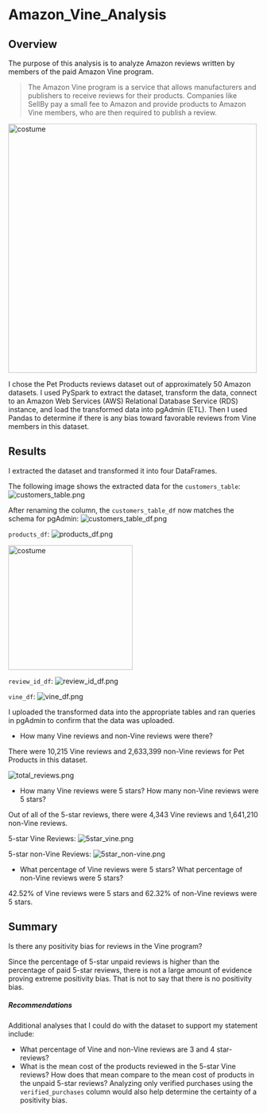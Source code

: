 # Amazon_Vine_Analysis

## Overview

The purpose of this analysis is to analyze Amazon reviews written by members of the paid Amazon Vine program. 

> The Amazon Vine program is a service that allows manufacturers and publishers to receive reviews for their products. Companies like SellBy pay a small fee to Amazon and provide products to Amazon Vine members, who are then required to publish a review.

<img src="https://github.com/stephperillo/Amazon_Vine_Analysis/blob/main/Resources/costume.jpg" alt="costume" width="500"/>

I chose the Pet Products reviews dataset out of approximately 50 Amazon datasets. I used PySpark to extract the dataset, transform the data, connect to an Amazon Web Services (AWS) Relational Database Service (RDS) instance, and load the transformed data into pgAdmin (ETL). Then I used Pandas to determine if there is any bias toward favorable reviews from Vine members in this dataset.

## Results

I extracted the dataset and transformed it into four DataFrames.

The following image shows the extracted data for the `customers_table`:
![customers_table.png](https://github.com/stephperillo/Amazon_Vine_Analysis/blob/main/Resources/customers_table.png)

After renaming the column, the `customers_table_df` now matches the schema for pgAdmin:
![customers_table_df.png](https://github.com/stephperillo/Amazon_Vine_Analysis/blob/main/Resources/customers_table_df.png)

`products_df`:
![products_df.png](https://github.com/stephperillo/Amazon_Vine_Analysis/blob/main/Resources/products_df.png)

<img src="https://github.com/stephperillo/Amazon_Vine_Analysis/blob/main/Resources/stroller.jpg" alt="costume" width="250"/>

`review_id_df`:
![review_id_df.png](https://github.com/stephperillo/Amazon_Vine_Analysis/blob/main/Resources/review_id_df.png)

`vine_df`:
![vine_df.png](https://github.com/stephperillo/Amazon_Vine_Analysis/blob/main/Resources/vine_df.png)

I uploaded the transformed data into the appropriate tables and ran queries in pgAdmin to confirm that the data was uploaded.

- How many Vine reviews and non-Vine reviews were there?

There were 10,215 Vine reviews and 2,633,399 non-Vine reviews for Pet Products in this dataset.

![total_reviews.png](https://github.com/stephperillo/Amazon_Vine_Analysis/blob/main/Resources/total_reviews.png)

- How many Vine reviews were 5 stars? How many non-Vine reviews were 5 stars?

Out of all of the 5-star reviews, there were 4,343 Vine reviews and 1,641,210 non-Vine reviews.

5-star Vine Reviews:
![5star_vine.png](https://github.com/stephperillo/Amazon_Vine_Analysis/blob/main/Resources/5star_vine.png)

5-star non-Vine Reviews:
![5star_non-vine.png](https://github.com/stephperillo/Amazon_Vine_Analysis/blob/main/Resources/5star_non_vine.png)

- What percentage of Vine reviews were 5 stars? What percentage of non-Vine reviews were 5 stars?

42.52% of Vine reviews were 5 stars and 62.32% of non-Vine reviews were 5 stars.

## Summary

Is there any positivity bias for reviews in the Vine program?

Since the percentage of 5-star unpaid reviews is higher than the percentage of paid 5-star reviews, there is not a large amount of evidence proving extreme positivity bias. That is not to say that there is no positivity bias. 

##### Recommendations

Additional analyses that I could do with the dataset to support my statement include:
- What percentage of Vine and non-Vine reviews are 3 and 4 star-reviews?
- What is the mean cost of the products reviewed in the 5-star Vine reviews? 
How does that mean compare to the mean cost of products in the unpaid 5-star reviews?
Analyzing only verified purchases using the `verified_purchases` column would also help determine the certainty of a positivity bias. 
